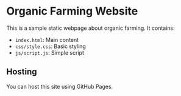 
# Organic Farming Website

This is a sample static webpage about organic farming. It contains:
- `index.html`: Main content
- `css/style.css`: Basic styling
- `js/script.js`: Simple script

## Hosting

You can host this site using GitHub Pages.
